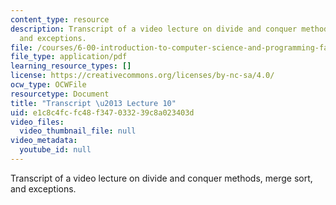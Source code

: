 ```yaml
---
content_type: resource
description: Transcript of a video lecture on divide and conquer methods, merge sort,
  and exceptions.
file: /courses/6-00-introduction-to-computer-science-and-programming-fall-2008/e1c8c4fcfc48f347033239c8a023403d_6-00F08-L10.pdf
file_type: application/pdf
learning_resource_types: []
license: https://creativecommons.org/licenses/by-nc-sa/4.0/
ocw_type: OCWFile
resourcetype: Document
title: "Transcript \u2013 Lecture 10"
uid: e1c8c4fc-fc48-f347-0332-39c8a023403d
video_files:
  video_thumbnail_file: null
video_metadata:
  youtube_id: null
---
```

Transcript of a video lecture on divide and conquer methods, merge sort, and exceptions.